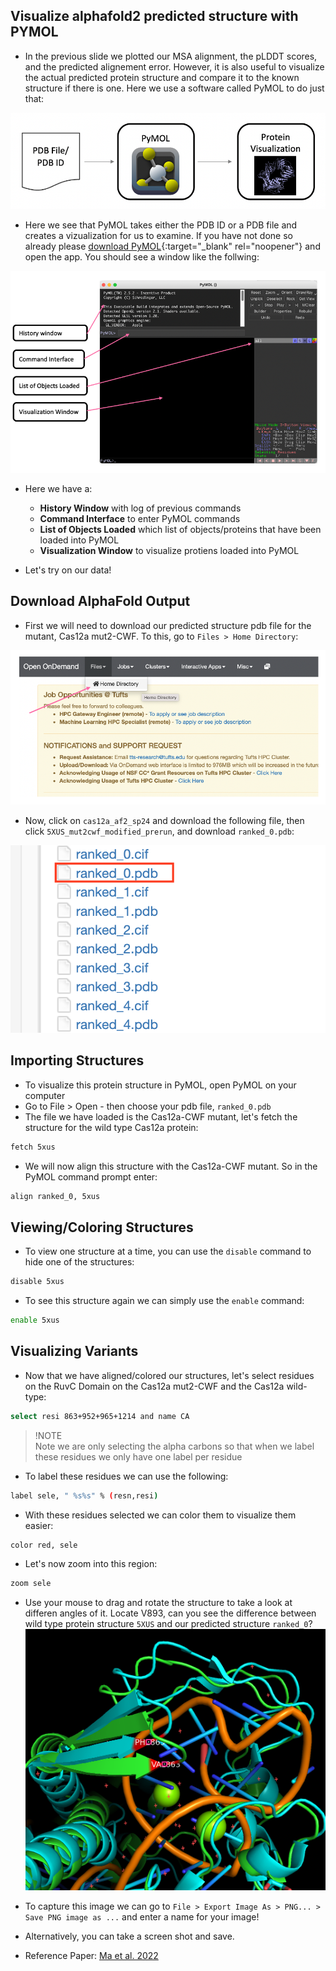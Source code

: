 ## Visualize alphafold2 predicted structure with PYMOL

- In the previous slide we plotted our MSA alignment, the pLDDT scores, and the predicted alignement error. However, it is also useful to visualize the actual predicted protein structure and compare it to the known structure if there is one. Here we use a software called PyMOL to do just that:

![](images/pymolOverview.png)

- Here we see that PyMOL takes either the PDB ID or a PDB file and creates a vizualization for us to examine. If you have not done so already please [download PyMOL](https://access.tufts.edu/pymol){:target="_blank" rel="noopener"} and open the app. You should see a window like the follwing:

![](images/pymolSession.png)

- Here we have a:
  - **History Window** with log of previous commands
  - **Command Interface** to enter PyMOL commands
  - **List of Objects Loaded** which list of objects/proteins that have been loaded into PyMOL
  - **Visualization Window** to visualize protiens loaded into PyMOL

- Let's try on our data!

## Download AlphaFold Output

- First we will need to download our predicted structure pdb file for the mutant, Cas12a mut2-CWF. To this, go to `Files > Home Directory`:

![](images/homeDir.png)

- Now, click on `cas12a_af2_sp24` and download the following file, then click `5XUS_mut2cwf_modified_prerun`, and download `ranked_0.pdb`: 

![](images/ondemand_screenshot_ranked0.png)

## Importing Structures

- To visualize this protein structure in PyMOL, open PyMOL on your computer
- Go to File > Open - then choose your pdb file, `ranked_0.pdb`
- The file we have loaded is the Cas12a-CWF mutant, let's fetch the structure for the wild type Cas12a protein:

```bash
fetch 5xus
```

- We will now align this structure with the Cas12a-CWF mutant. So in the PyMOL command prompt enter:

```bash
align ranked_0, 5xus
```

## Viewing/Coloring Structures

- To view one structure at a time, you can use the `disable` command to hide one of the structures:

```bash
disable 5xus
```

- To see this structure again we can simply use the `enable` command:

```bash
enable 5xus
```


## Visualizing Variants

- Now that we have aligned/colored our structures, let's select residues on the RuvC Domain on the Cas12a mut2-CWF and the Cas12a wild-type:

```bash
select resi 863+952+965+1214 and name CA
```

> !NOTE          
> Note we are only selecting the alpha carbons so that when we label these residues we only have one label per residue

- To label these residues we can use the following:

```bash
label sele, " %s%s" % (resn,resi)
```

- With these residues selected we can color them to visualize them easier:

```bash
color red, sele
```

- Let's now zoom into this region:

```bash
zoom sele
```

- Use your mouse to drag and rotate the structure to take a look at differen angles of it. Locate V893, can you see the difference between wild type protein structure `5XUS` and our predicted structure `ranked_0`?
![](images/pymol_V863.png)

- To capture this image we can go to `File > Export Image As > PNG... > Save PNG image as ...` and enter a name for your image!
- Alternatively, you can take a screen shot and save.



- Reference Paper: 
[Ma et al. 2022](https://www.ncbi.nlm.nih.gov/pmc/articles/PMC9825149/) 

